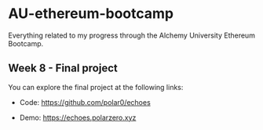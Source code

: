 # AU-ethereum-bootcamp

Everything related to my progress through the Alchemy University Ethereum Bootcamp.

## Week 8 - Final project

You can explore the final project at the following links:

- Code: https://github.com/polar0/echoes

- Demo: https://echoes.polarzero.xyz
